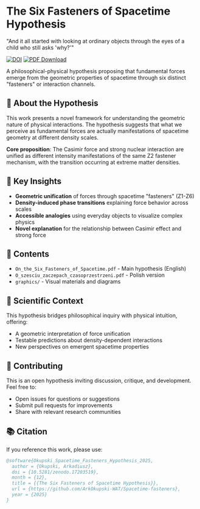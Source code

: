 # The Six Fasteners of Spacetime Hypothesis

"And it all started with looking at ordinary objects through the eyes of a child who still asks 'why?'"

[![DOI](https://zenodo.org/badge/1064254739.svg)](https://doi.org/10.5281/zenodo.17203519)
[![PDF Download](https://img.shields.io/badge/Download-PDF-blue.svg)](https://github.com/ArkOkupski-WAT/Spacetime-fasteners/raw/main/On_the_Six_Fasteners_of_Spacetime.pdf)

A philosophical-physical hypothesis proposing that fundamental forces emerge from the geometric properties of spacetime through six distinct "fasteners" or interaction channels.

## 📖 About the Hypothesis

This work presents a novel framework for understanding the geometric nature of physical interactions. The hypothesis suggests that what we perceive as fundamental forces are actually manifestations of spacetime geometry at different density scales.

**Core proposition**: The Casimir force and strong nuclear interaction are unified as different intensity manifestations of the same Z2 fastener mechanism, with the transition occurring at extreme matter densities.

## 🎯 Key Insights

- **Geometric unification** of forces through spacetime "fasteners" (Z1-Z6)
- **Density-induced phase transitions** explaining force behavior across scales  
- **Accessible analogies** using everyday objects to visualize complex physics
- **Novel explanation** for the relationship between Casimir effect and strong force

## 📄 Contents

- `On_the_Six_Fasteners_of_Spacetime.pdf` - Main hypothesis (English)
- `O_szesciu_zaczepach_czasoprzestrzeni.pdf` - Polish version
- `graphics/` - Visual materials and diagrams

## 🔬 Scientific Context

This hypothesis bridges philosophical inquiry with physical intuition, offering:
- A geometric interpretation of force unification
- Testable predictions about density-dependent interactions
- New perspectives on emergent spacetime properties

## 🤝 Contributing

This is an open hypothesis inviting discussion, critique, and development. Feel free to:
- Open issues for questions or suggestions
- Submit pull requests for improvements
- Share with relevant research communities

## 📚 Citation

If you reference this work, please use:
```bibtex
@software{Okupski_Spacetime_Fasteners_Hypothesis_2025,
  author = {Okupski, Arkadiusz},
  doi = {10.5281/zenodo.17203519},
  month = {12},
  title = {{The Six Fasteners of Spacetime Hypothesis}},
  url = {https://github.com/ArkOkupski-WAT/Spacetime-fasteners},
  year = {2025}
}
